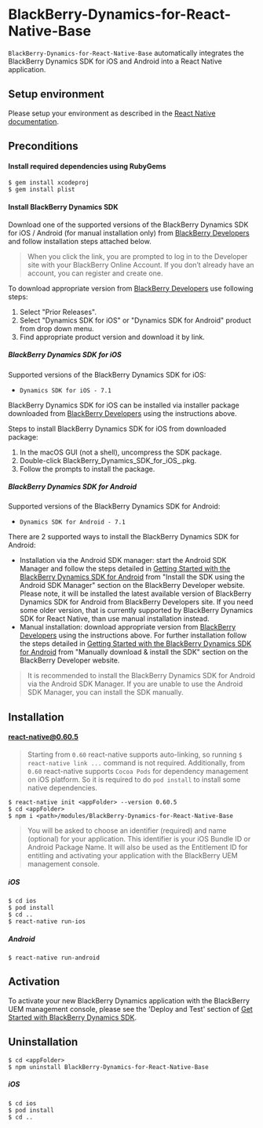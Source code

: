 # BlackBerry-Dynamics-for-React-Native-Base

`BlackBerry-Dynamics-for-React-Native-Base` automatically integrates the BlackBerry Dynamics SDK for iOS and Android into a React Native application.

## Setup environment
Please setup your environment as described in the [React Native documentation](https://facebook.github.io/react-native/docs/getting-started). 

## Preconditions

#### Install required dependencies using RubyGems
	$ gem install xcodeproj
	$ gem install plist
#### Install BlackBerry Dynamics SDK
Download one of the supported versions of the BlackBerry Dynamics SDK for iOS / Android (for manual installation only) from [BlackBerry Developers](https://developers.blackberry.com/us/en/resources/downloads.html) and follow installation steps attached below.
> When you click the link, you are prompted to log in to the Developer site with your BlackBerry Online Account. If you don’t already have an account, you can register and create one.

To download appropriate version from [BlackBerry Developers](https://developers.blackberry.com/us/en/resources/downloads.html) use following steps:
1. Select "Prior Releases".
2. Select "Dynamics SDK for iOS" or "Dynamics SDK for Android" product from drop down menu.
3. Find appropriate product version and download it by link.

##### BlackBerry Dynamics SDK for iOS
Supported versions of the BlackBerry Dynamics SDK for iOS:
- `Dynamics SDK for iOS - 7.1`

BlackBerry Dynamics SDK for iOS can be installed via installer package downloaded from [BlackBerry Developers](https://developers.blackberry.com/us/en/resources/downloads.html) using the instructions above.

Steps to install BlackBerry Dynamics SDK for iOS from downloaded package:
1. In the macOS GUI (not a shell), uncompress the SDK package.
2. Double-click BlackBerry_Dynamics_SDK_for_iOS_<version>.pkg.
3. Follow the prompts to install the package.

##### BlackBerry Dynamics SDK for Android
Supported versions of the BlackBerry Dynamics SDK for Android:
- `Dynamics SDK for Android - 7.1`

There are 2 supported ways to install the BlackBerry Dynamics SDK for Android:
- Installation via the Android SDK manager: start the Android SDK Manager and follow the steps detailed in [Getting Started with the BlackBerry Dynamics SDK for Android](https://developers.blackberry.com/us/en/resources/get-started/blackberry-dynamics-getting-started.html?platform=android#step-2) from "Install the SDK using the Android SDK Manager" section on the BlackBerry Developer website.
Please note, it will be installed the latest available version of BlackBerry Dynamics SDK for Android from BlackBerry Developers site. If you need some older version, that is currently supported by BlackBerry Dynamics SDK for React Native, than use manual installation instead.
- Manual installation: download appropriate version from [BlackBerry Developers](https://developers.blackberry.com/us/en/resources/downloads.html) using the instructions above. For further installation follow the steps detailed in [Getting Started with the BlackBerry Dynamics SDK for Android](https://developers.blackberry.com/us/en/resources/get-started/blackberry-dynamics-getting-started.html?platform=android#step-2) from "Manually download & install the SDK" section on the BlackBerry Developer website.

> It is recommended to install the BlackBerry Dynamics SDK for Android via the Android SDK Manager. If you are unable to use the Android SDK Manager, you can install the SDK manually.

## Installation
#### react-native@0.60.5
> Starting from `0.60` react-native supports auto-linking, so running `$ react-native link ...` command is not required.
> Additionally, from `0.60` react-native supports `Cocoa Pods` for dependency management on iOS platform. So it is required to do `pod install` to install some native dependencies.

	$ react-native init <appFolder> --version 0.60.5
	$ cd <appFolder>
	$ npm i <path>/modules/BlackBerry-Dynamics-for-React-Native-Base
> You will be asked to choose an identifier (required) and name (optional) for your application. This identifier is your iOS Bundle ID or Android Package Name. It will also be used as the Entitlement ID for entitling and activating your application with the BlackBerry UEM management console.

##### iOS
 	$ cd ios
	$ pod install
	$ cd ..
 	$ react-native run-ios

##### Android
	$ react-native run-android

## Activation

To activate your new BlackBerry Dynamics application with the BlackBerry UEM management console, please see the 'Deploy and Test' section of [Get Started with BlackBerry Dynamics SDK](https://developers.blackberry.com/us/en/resources/get-started/blackberry-dynamics-getting-started.html?platform=ios#step-1).


## Uninstallation
	$ cd <appFolder>
	$ npm uninstall BlackBerry-Dynamics-for-React-Native-Base

##### iOS
    $ cd ios
    $ pod install
    $ cd ..
